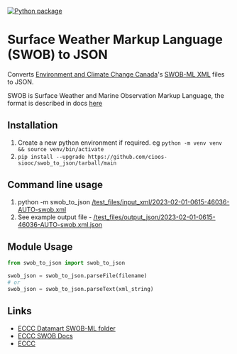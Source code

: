 [![Python package](https://github.com/cioos-siooc/swob-to-json/actions/workflows/test.yaml/badge.svg)](https://github.com/cioos-siooc/swob-to-json/actions/workflows/test.yaml)

# Surface Weather Markup Language (SWOB) to JSON

Converts [Environment and Climate Change Canada](https://www.canada.ca/en/environment-climate-change.html)'s [SWOB-ML XML](https://dd.weather.gc.ca/observations/swob-ml/) files to JSON.

SWOB is Surface Weather and Marine Observation Markup Language, the format is described in docs [here](https://dd.alpha.meteo.gc.ca/observations/doc)

## Installation

1. Create a new python environment if required. eg `python -m venv venv && source venv/bin/activate`
1. `pip install --upgrade https://github.com/cioos-siooc/swob_to_json/tarball/main`

## Command line usage

1. python -m swob_to_json [/test_files/input_xml/2023-02-01-0615-46036-AUTO-swob.xml](https://raw.githubusercontent.com/cioos-siooc/swob_to_json/main/test_files/input_xml/2023-02-01-0615-46036-AUTO-swob.xml)
1. See example output file - [/test_files/output_json/2023-02-01-0615-46036-AUTO-swob.xml.json](https://raw.githubusercontent.com/cioos-siooc/swob_to_json/main/test_files/output_json/2023-02-01-0615-46036-AUTO-swob.xml.json)

## Module Usage

```python
from swob_to_json import swob_to_json

swob_json = swob_to_json.parseFile(filename)
# or
swob_json = swob_to_json.parseText(xml_string)

```

## Links

- [ECCC Datamart SWOB-ML folder](https://dd.weather.gc.ca/observations/swob-ml/)
- [ECCC SWOB Docs](https://dd.weather.gc.ca/observations/doc)
- [ECCC](https://www.canada.ca/en/environment-climate-change.html)
